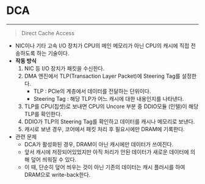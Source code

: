 # DCA
---
> Direct Cache Access
- NIC이나 기타 고속 I/O 장치가 CPU의 메인 메모리가 아닌 CPU의 캐시에 직접 전송하도록 하는 기술이다.
- **작동 방식**
	1. NIC 등 I/O 장치가 패킷을 수신한다.
	2. DMA 엔진에서 TLP(Transaction Layer Packet)에 Steering Tag를 설정한다.
		- TLP : PCIe의 계층에서 데이터를 전달하는 단위이다.
		- Steering Tag : 해당 TLP가 어느 캐시에 대한 내용인지를 나타낸다.
	3. TLP를 CPU(칩셋)로 보내면 CPU의 Uncore 부분 중 DDIO모듈 (인텔)이 해당 TLP를 확인한다.
	4. DDIO가 TLP의 Steering Tag를 확인하고 데이터를 캐시나 메모리로 보낸다.
	5. 캐시로 보낸 경우, 코어에서 패킷 처리 후 필요시에만 DRAM에 기록한다.
- 관련 문제
	- DCA가 활성화된 경우, DRAM이 아닌 캐시에만 데이터가 쓰여진다.
	- 앞서 캐시에 저장되어있었지만 아직 처리가 안된 데이터가 새로운 데이터에 의해 덮어 씌워질 수 있다.
	- 이 때, 단순히 덮어 씌우는 것이 아닌 기존의 데이터는 캐시 플러시를 하여 DRAM으로 write-back한다.